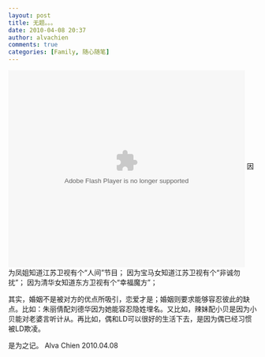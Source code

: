 ```yaml
---
layout: post
title: 无题。。。
date: 2010-04-08 20:37
author: alvachien
comments: true
categories: [Family, 随心随笔]
---
```

<object classid="clsid:d27cdb6e-ae6d-11cf-96b8-444553540000" width="480" height="400" codebase="http://download.macromedia.com/pub/shockwave/cabs/flash/swflash.cab#version=6,0,40,0"><param name="align" value="middle" /><param name="src" value="http://player.youku.com/player.php/sid/XMTYxODY3MDA4/v.swf" /><param name="wmode" value="opaque" /><param name="quality" value="high" /><embed type="application/x-shockwave-flash" width="480" height="400" src="http://player.youku.com/player.php/sid/XMTYxODY3MDA4/v.swf" wmode="opaque" quality="high" align="middle"></embed></object>
因为凤姐知道江苏卫视有个“人间”节目；
因为宝马女知道江苏卫视有个“非诚勿扰”；
因为清华女知道东方卫视有个“幸福魔方”；
 
其实，婚姻不是被对方的优点所吸引，恋爱才是；婚姻则要求能够容忍彼此的缺点。比如：朱丽倩配刘德华因为她能容忍隐姓埋名。又比如，辣妹配小贝是因为小贝能对老婆言听计从。再比如，偶和LD可以很好的生活下去，是因为偶已经习惯被LD欺凌。
 
是为之记。
Alva Chien
2010.04.08
